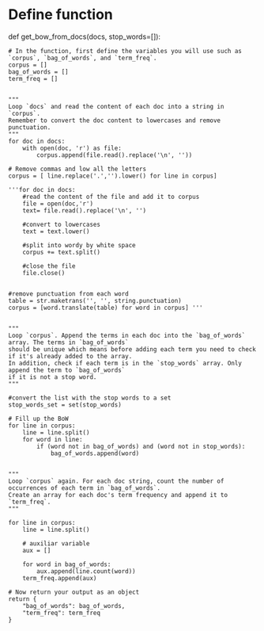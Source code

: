 # Define function
def get_bow_from_docs(docs, stop_words=[]):
    
    # In the function, first define the variables you will use such as `corpus`, `bag_of_words`, and `term_freq`.
    corpus = []
    bag_of_words = []
    term_freq = []
    
    
    """
    Loop `docs` and read the content of each doc into a string in `corpus`.
    Remember to convert the doc content to lowercases and remove punctuation.
    """
    for doc in docs:
        with open(doc, 'r') as file:
            corpus.append(file.read().replace('\n', ''))

    # Remove commas and low all the letters
    corpus = [ line.replace('.','').lower() for line in corpus]

    '''for doc in docs:
        #read the content of the file and add it to corpus
        file = open(doc,'r')
        text= file.read().replace('\n', '')
        
        #convert to lowercases
        text = text.lower()
        
        #split into wordy by white space
        corpus += text.split()
        
        #close the file
        file.close()
 
      
    #remove punctuation from each word
    table = str.maketrans('', '', string.punctuation)
    corpus = [word.translate(table) for word in corpus] '''
    
    
    """
    Loop `corpus`. Append the terms in each doc into the `bag_of_words` array. The terms in `bag_of_words` 
    should be unique which means before adding each term you need to check if it's already added to the array.
    In addition, check if each term is in the `stop_words` array. Only append the term to `bag_of_words`
    if it is not a stop word.
    """
    
    #convert the list with the stop words to a set
    stop_words_set = set(stop_words)
    
    # Fill up the BoW
    for line in corpus:
        line = line.split()
        for word in line:
            if (word not in bag_of_words) and (word not in stop_words):
                bag_of_words.append(word)
    
    
    """
    Loop `corpus` again. For each doc string, count the number of occurrences of each term in `bag_of_words`. 
    Create an array for each doc's term frequency and append it to `term_freq`.
    """
    
    for line in corpus:
        line = line.split()
    
        # auxiliar variable
        aux = []
        
        for word in bag_of_words:
            aux.append(line.count(word))    
        term_freq.append(aux)
    
    # Now return your output as an object
    return {
        "bag_of_words": bag_of_words,
        "term_freq": term_freq
    }
    